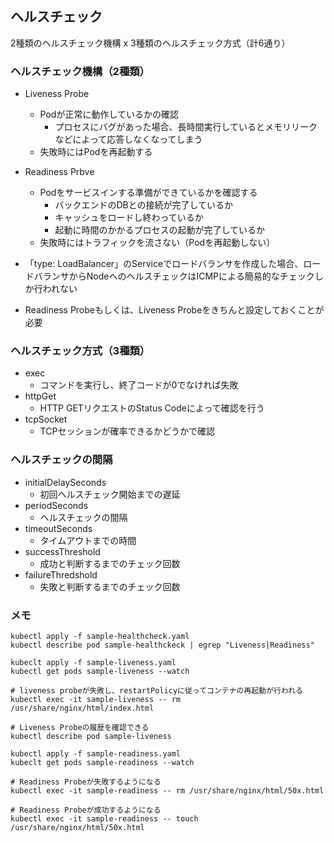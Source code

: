## ヘルスチェック
2種類のヘルスチェック機構 x 3種類のヘルスチェック方式（計6通り）

### ヘルスチェック機構（2種類）
- Liveness Probe
  - Podが正常に動作しているかの確認
    - プロセスにバグがあった場合、長時間実行しているとメモリリークなどによって応答しなくなってしまう
  - 失敗時にはPodを再起動する
- Readiness Prbve
  - Podをサービスインする準備ができているかを確認する
    - バックエンドのDBとの接続が完了しているか
    - キャッシュをロードし終わっているか
    - 起動に時間のかかるプロセスの起動が完了しているか
  - 失敗時にはトラフィックを流さない（Podを再起動しない）

- 「type: LoadBalancer」のServiceでロードバランサを作成した場合、ロードバランサからNodeへのヘルスチェックはICMPによる簡易的なチェックしか行われない
- Readiness Probeもしくは、Liveness Probeをきちんと設定しておくことが必要

### ヘルスチェック方式（3種類）
- exec
  - コマンドを実行し、終了コードが0でなければ失敗
- httpGet
  - HTTP GETリクエストのStatus Codeによって確認を行う
- tcpSocket
  - TCPセッションが確率できるかどうかで確認

### ヘルスチェックの間隔
- initialDelaySeconds
  - 初回ヘルスチェック開始までの遅延
- periodSeconds
  - ヘルスチェックの間隔
- timeoutSeconds
  - タイムアウトまでの時間
- successThreshold
  - 成功と判断するまでのチェック回数
- failureThredshold
  - 失敗と判断するまでのチェック回数

### メモ

```
kubectl apply -f sample-healthcheck.yaml
kubectl describe pod sample-healthckeck | egrep "Liveness|Readiness"
```

```
kubeclt apply -f sample-liveness.yaml
kubectl get pods sample-liveness --watch

# liveness probeが失敗し、restartPolicyに従ってコンテナの再起動が行われる
kubectl exec -it sample-liveness -- rm /usr/share/nginx/html/index.html

# Liveness Probeの履歴を確認できる
kubectl describe pod sample-liveness
```

```
kubectl apply -f sample-readiness.yaml
kubeclt get pods sample-readiness --watch

# Readiness Probeが失敗するようになる
kubectl exec -it sample-readiness -- rm /usr/share/nginx/html/50x.html

# Readiness Probeが成功するようになる
kubectl exec -it sample-readiness -- touch /usr/share/nginx/html/50x.html
```
